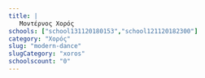 ```yaml
---
title: |
   Μοντέρνος Χορός
schools: ["school131120180153","school121120182300"]
category: "Χορός"
slug: "modern-dance"
slugCategory: "xoros"
schoolscount: "0"
---
```


